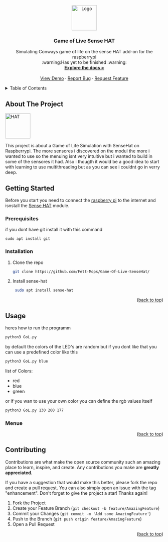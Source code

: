 <a name="readme-top"></a>
<br />
<div align="center">
  <a href="https://github.com/Fett-Mops/Game-Of-Live-SenseHat">
    <img src="logo.png" alt="Logo" width="80" height="80">
  </a>

  <h3 align="center">Game of Live Sense HAT</h3>

  <p align="center">
   Simulating Conways game of life on the sense HAT add-on for the raspberrypi
   <br/>
   :warning:Has yet to be finished :warning: 
    <br />
    <a href="https://github.com/Fett-Mops/Game-Of-Live-SenseHat"><strong>Explore the docs »</strong></a>
    <br />
    <br />
    <a href="https://github.com/Fett-Mops/Game-Of-Live-SenseHat">View Demo</a>
    ·
    <a href="https://github.com/Fett-Mops/Game-Of-Live-SenseHat/issues/new?labels=bug&template=bug-report---.md">Report Bug</a>
    ·
    <a href="https://github.com/Fett-Mops/Game-Of-Live-SenseHat/issues/new?labels=enhancement&template=feature-request---.md">Request Feature</a>
  </p>
</div>



<!-- TABLE OF CONTENTS -->
<details>
  <summary>Table of Contents</summary>
  <ol>
    <li>
      <a href="#about-the-project">About The Project</a>
    </li>
    <li>
      <a href="#getting-started">Getting Started</a>
      <ul>
        <li><a href="#prerequisites">Prerequisites</a></li>
        <li><a href="#installation">Installation</a></li>
      </ul>
    </li>
    <li>
     <a href="#usage">Usage</a>
        <li><a href="#menue">Menue</a></li>
    </li>
    <li><a href="#contributing">Contributing</a></li>

  </ol>
</details>

<!-- ABOUT THE PROJECT -->
## About The Project

  <a href="https://github.com/othneildrew/Best-README-Template">
    <img src="images/il.png" alt="HAT" width="80" height="80">
  </a>

This project is about a Game of Life Simulation with SenseHat on Raspberrypi. The more sensores i discovered on the modul the more i wanted to use so the menuing isnt very intuitive but i wanted to build in some of the sensores it had. Also i thougth it would be a good idea to start with learning to use multithreading but as you can see i couldnt go in verry deep.

<!-- GETTING STARTED -->
## Getting Started

Before you start you need to connect the [raspberry pi](https://www.raspberrypi.com/products/raspberry-pi-4-model-b/) to the internet and isnstall the [Sense HAT](https://www.raspberrypi.com/products/sense-hat/) module.

### Prerequisites

if you dont have git install it with this command
  ```
  sudo apt install git
  ```

### Installation

1. Clone the repo
   ```sh
   git clone https://github.com/Fett-Mops/Game-Of-Live-SenseHat/
   ```
2. Install sense-hat
   ```sh
    sudo apt install sense-hat
   ```

<p align="right">(<a href="#readme-top">back to top</a>)</p>



<!-- USAGE EXAMPLES -->
## Usage
heres how to run the programm
```sh
python3 GoL.py
```
by default the colors of the LED's are random but if you dont like that you can use a predefined color like this
```sh
python3 GoL.py blue
```
list of Colors:
<ul>
 <li>red</li>
 <li>blue</li>
 <li>green</li>
</ul>

or if you wan to use your own color you can define the rgb values itself
```sh
python3 GoL.py 130 200 177
```
### Menue
<p align="right">(<a href="#readme-top">back to top</a>)</p>






<!-- CONTRIBUTING -->
## Contributing

Contributions are what make the open source community such an amazing place to learn, inspire, and create. Any contributions you make are **greatly appreciated**.

If you have a suggestion that would make this better, please fork the repo and create a pull request. You can also simply open an issue with the tag "enhancement".
Don't forget to give the project a star! Thanks again!

1. Fork the Project
2. Create your Feature Branch (`git checkout -b feature/AmazingFeature`)
3. Commit your Changes (`git commit -m 'Add some AmazingFeature'`)
4. Push to the Branch (`git push origin feature/AmazingFeature`)
5. Open a Pull Request

<p align="right">(<a href="#readme-top">back to top</a>)</p>
